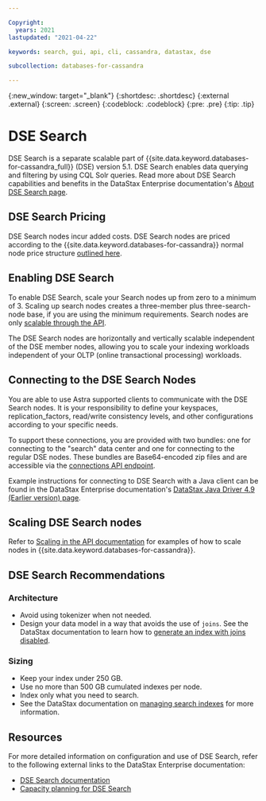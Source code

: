 ```yaml
---

Copyright:
  years: 2021
lastupdated: "2021-04-22"

keywords: search, gui, api, cli, cassandra, datastax, dse

subcollection: databases-for-cassandra

---
```


{:new_window: target="_blank"}
{:shortdesc: .shortdesc}
{:external .external}
{:screen: .screen}
{:codeblock: .codeblock}
{:pre: .pre}
{:tip: .tip}

# DSE Search 

DSE Search is a separate scalable part of {{site.data.keyword.databases-for-cassandra_full}} (DSE) version 5.1. DSE Search enables data querying and filtering by using CQL Solr queries. Read more about DSE Search capabilities and benefits in the DataStax Enterprise documentation's [About DSE Search page](https://docs.datastax.com/en/dse/5.1/dse-dev/datastax_enterprise/search/searchAbout.html). 

## DSE Search Pricing

DSE Search nodes incur added costs. DSE Search nodes are priced according to the {{site.data.keyword.databases-for-cassandra}} normal node price structure [outlined here](/docs/databases-for-cassandra?topic=databases-for-cassandra-pricing). 

## Enabling DSE Search

To enable DSE Search, scale your Search nodes up from zero to a minimum of 3. Scaling up search nodes creates a three-member plus three-search-node base, if you are using the minimum requirements. Search nodes are only [scalable through the API](/docs/databases-for-cassandra?topic=databases-for-cassandra-horizontal-scaling#adding-nodes-through-the-api).

The DSE Search nodes are horizontally and vertically scalable independent of the DSE member nodes, allowing you to scale your indexing workloads independent of your OLTP (online transactional processing) workloads.

## Connecting to the DSE Search Nodes

You are able to use Astra supported clients to communicate with the DSE Search nodes. It is your responsibility to define your keyspaces, replication_factors, read/write consistency levels, and other configurations according to your specific needs. 

To support these connections, you are provided with two bundles: one for connecting to the "search" data center and one for connecting to the regular DSE nodes. These bundles are Base64-encoded zip files and are accessible via the [connections API endpoint](https://pages.github.ibm.com/compose/apidocs/cloud-databases-api-static.html#tag/Connections).

Example instructions for connecting to DSE Search with a Java client can be found in the DataStax Enterprise documentation's [DataStax Java Driver 4.9 (Earlier version) page](https://docs.datastax.com/en/developer/java-driver/4.9/manual/core/statements/).


## Scaling DSE Search nodes

Refer to [Scaling in the API documentation](/docs/databases-for-cassandra?topic=databases-for-cassandra-resources-scaling#scaling-in-the-api) for examples of how to scale nodes in {{site.data.keyword.databases-for-cassandra}}. 

## DSE Search Recommendations
### Architecture

- Avoid using tokenizer when not needed.
- Design your data model in a way that avoids the use of `joins`. See the DataStax documentation to learn how to [generate an index with joins disabled](https://docs.datastax.com/en/dse/5.1/dse-dev/datastax_enterprise/search/createSiDisableJoins.html). 

### Sizing
- Keep your index under 250 GB.
- Use no more than 500 GB cumulated indexes per node.
- Index only what you need to search.
- See the DataStax documentation on [managing search indexes](https://docs.datastax.com/en/dse/5.1/dse-dev/datastax_enterprise/search/indexMgmt.html) for more information.


## Resources

For more detailed information on configuration and use of DSE Search, refer to the following external links to the DataStax Enterprise documentation:

- [DSE Search documentation](https://docs.datastax.com/en/dse/5.1/dse-dev/datastax_enterprise/search/searchTOC.html)
- [Capacity planning for DSE Search](https://docs.datastax.com/en/dse-planning/doc/planning/capacityPlanningSearch.html)


